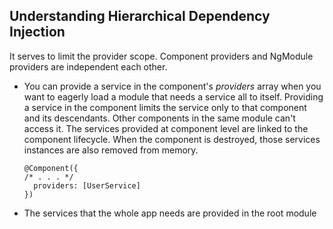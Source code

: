 ## Understanding Hierarchical Dependency Injection

It serves to limit the provider scope. Component providers and NgModule providers are independent each other.
* You can provide a service in the component's *providers* array when you want to eagerly load a module that needs a 
  service all to itself. Providing a service in the component limits the service only to that component and its descendants. Other components in the same module can't access it.
  The services provided at component level are linked to the component lifecycle. When the component is destroyed, those services instances are also removed from memory.
  ``` 
  @Component({
  /* . . . */
    providers: [UserService]
  })
  ```

* The services that the whole app needs are provided in the root module